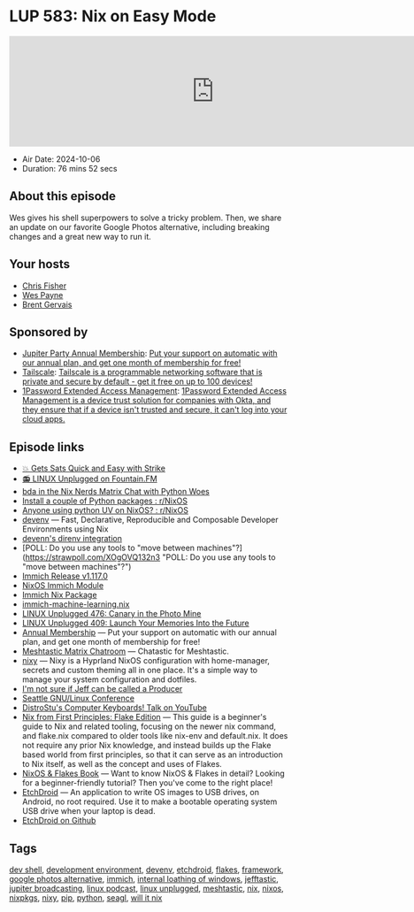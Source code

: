 # LUP 583: Nix on Easy Mode

<iframe src="https://player.fireside.fm/v2/RUkczH-V+zIMIvgd5?theme=dark" width="740" height="200" frameborder="0" scrolling="no"></iframe>

* Air Date: 2024-10-06
* Duration: 76 mins 52 secs

## About this episode

Wes gives his shell superpowers to solve a tricky problem. Then, we share an update on our favorite Google Photos alternative, including breaking changes and a great new way to run it.

## Your hosts
* [Chris Fisher](https://linuxunplugged.com/hosts/chrislas)
* [Wes Payne](https://linuxunplugged.com/hosts/wes)
* [Brent Gervais](https://linuxunplugged.com/hosts/brent)

## Sponsored by

  * [Jupiter Party Annual Membership](https://jupitersignal.memberful.com/checkout?plan=117630r): [Put your support on automatic with our annual plan, and get one month of membership for free!](https://jupitersignal.memberful.com/checkout?plan=117630r)
  * [Tailscale](http://tailscale.com/linuxunplugged): [Tailscale is a programmable networking software that is private and secure by default - get it free on up to 100 devices!](http://tailscale.com/linuxunplugged)
  * [1Password Extended Access Management](https://1password.com/unplugged): [1Password Extended Access Management is a device trust solution for companies with Okta, and they ensure that if a device isn't trusted and secure, it can't log into your cloud apps.](https://1password.com/unplugged)



## Episode links

  * [💥 Gets Sats Quick and Easy with Strike](https://strike.me/ "💥 Gets Sats Quick and Easy with Strike")
  * [📻 LINUX Unplugged on Fountain.FM](https://www.fountain.fm/show/dWiuBeqpDSM86AwXRXov "📻 LINUX Unplugged  on Fountain.FM")
  * [bda in the Nix Nerds Matrix Chat with Python Woes](https://paste.docs.lol/reader/BituminisingThiamin "bda in the Nix Nerds Matrix Chat with Python Woes")
  * [Install a couple of Python packages : r/NixOS](https://www.reddit.com/r/NixOS/comments/1fvxatr/install_a_couple_of_python_packages/ "Install a couple of Python packages : r/NixOS")
  * [Anyone using python UV on NixOS? : r/NixOS](https://www.reddit.com/r/NixOS/comments/1fv4hyg/anyone_using_python_uv_on_nixos/ "Anyone using python UV on NixOS? : r/NixOS")
  * [devenv](https://devenv.sh/ "devenv") — Fast, Declarative, Reproducible and Composable Developer Environments using Nix
  * [devenn's direnv integration](https://devenv.sh/automatic-shell-activation/#managing-the-direnv-directory "devenn's direnv integration")
  * [POLL: Do you use any tools to "move between machines"?](https://strawpoll.com/XOgOVQ132n3 "POLL: Do you use any tools to "move between machines"?")
  * [Immich Release v1.117.0](https://github.com/immich-app/immich/releases/tag/v1.117.0 "Immich Release v1.117.0")
  * [NixOS Immich Module](https://github.com/NixOS/nixpkgs/blob/nixos-unstable/nixos/modules/services/web-apps/immich.nix "NixOS Immich Module")
  * [Immich Nix Package](https://github.com/NixOS/nixpkgs/blob/nixos-unstable/pkgs/by-name/im/immich/package.nix#L225 "Immich Nix Package")
  * [immich-machine-learning.nix](https://github.com/NixOS/nixpkgs/blob/nixos-unstable/pkgs/by-name/im/immich-machine-learning/package.nix#L108 "immich-machine-learning.nix")
  * [LINUX Unplugged 476: Canary in the Photo Mine](https://linuxunplugged.com/476 "LINUX Unplugged 476: Canary in the Photo Mine")
  * [LINUX Unplugged 409: Launch Your Memories Into the Future](https://linuxunplugged.com/409 "LINUX Unplugged 409: Launch Your Memories Into the Future")
  * [Annual Membership](https://jupitersignal.memberful.com/checkout?plan=117630 "Annual Membership") — Put your support on automatic with our annual plan, and get one month of membership for free!
  * [Meshtastic Matrix Chatroom](https://bit.ly/meshtasticmatrix "Meshtastic Matrix Chatroom") — Chatastic for Meshtastic.
  * [nixy](https://github.com/anotherhadi/nixy "nixy") — Nixy is a Hyprland NixOS configuration with home-manager, secrets and custom theming all in one place. It's a simple way to manage your system configuration and dotfiles.
  * [I'm not sure if Jeff can be called a Producer](https://youtu.be/rUsZ4w8Lzy4 "I'm not sure if Jeff can be called a Producer")
  * [Seattle GNU/Linux Conference](https://seagl.org/ "Seattle GNU/Linux Conference")
  * [DistroStu's Computer Keyboards! Talk on YouTube](https://www.youtube.com/watch?v=W07djmOesVQ "DistroStu's Computer Keyboards! Talk on YouTube")
  * [Nix from First Principles: Flake Edition](https://tonyfinn.com/blog/nix-from-first-principles-flake-edition/ "Nix from First Principles: Flake Edition") — This guide is a beginner's guide to Nix and related tooling, focusing on the newer nix command, and flake.nix compared to older tools like nix-env and default.nix. It does not require any prior Nix knowledge, and instead builds up the Flake based world from first principles, so that it can serve as an introduction to Nix itself, as well as the concept and uses of Flakes.
  * [NixOS & Flakes Book](https://nixos-and-flakes.thiscute.world/ "NixOS & Flakes Book") — Want to know NixOS & Flakes in detail? Looking for a beginner-friendly tutorial? Then you've come to the right place!
  * [EtchDroid](https://etchdroid.app/ "EtchDroid") — An application to write OS images to USB drives, on Android, no root required. Use it to make a bootable operating system USB drive when your laptop is dead.
  * [EtchDroid on Github](https://github.com/EtchDroid/EtchDroid "EtchDroid on Github")



## Tags

[dev shell](https://linuxunplugged.com/tags/dev%20shell), [development environment](https://linuxunplugged.com/tags/development%20environment), [devenv](https://linuxunplugged.com/tags/devenv), [etchdroid](https://linuxunplugged.com/tags/etchdroid), [flakes](https://linuxunplugged.com/tags/flakes), [framework](https://linuxunplugged.com/tags/framework), [google photos alternative](https://linuxunplugged.com/tags/google%20photos%20alternative), [immich](https://linuxunplugged.com/tags/immich), [internal loathing of windows](https://linuxunplugged.com/tags/internal%20loathing%20of%20windows), [jefftastic](https://linuxunplugged.com/tags/jefftastic), [jupiter broadcasting](https://linuxunplugged.com/tags/jupiter%20broadcasting), [linux podcast](https://linuxunplugged.com/tags/linux%20podcast), [linux unplugged](https://linuxunplugged.com/tags/linux%20unplugged), [meshtastic](https://linuxunplugged.com/tags/meshtastic), [nix](https://linuxunplugged.com/tags/nix), [nixos](https://linuxunplugged.com/tags/nixos), [nixpkgs](https://linuxunplugged.com/tags/nixpkgs), [nixy](https://linuxunplugged.com/tags/nixy), [pip](https://linuxunplugged.com/tags/pip), [python](https://linuxunplugged.com/tags/python), [seagl](https://linuxunplugged.com/tags/seagl), [will it nix](https://linuxunplugged.com/tags/will%20it%20nix)